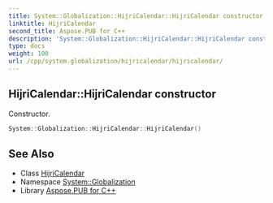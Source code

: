 ```yaml
---
title: System::Globalization::HijriCalendar::HijriCalendar constructor
linktitle: HijriCalendar
second_title: Aspose.PUB for C++
description: 'System::Globalization::HijriCalendar::HijriCalendar constructor. Constructor in C++.'
type: docs
weight: 100
url: /cpp/system.globalization/hijricalendar/hijricalendar/
---
```

## HijriCalendar::HijriCalendar constructor


Constructor.

```cpp
System::Globalization::HijriCalendar::HijriCalendar()
```

## See Also

* Class [HijriCalendar](../)
* Namespace [System::Globalization](../../)
* Library [Aspose.PUB for C++](../../../)
